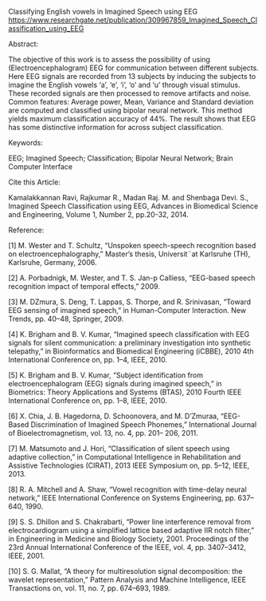 Classifying English vowels in Imagined Speech using EEG https://www.researchgate.net/publication/309967859_Imagined_Speech_Classification_using_EEG

Abstract: 

The objective of this work is to assess the possibility of using (Electroencephalogram) EEG for communication between different subjects. Here EEG signals are recorded from 13 subjects by inducing the subjects to imagine the English vowels ‘a’, ‘e’, ‘i’, ‘o’ and ‘u’ through visual stimulus. These recorded signals are then processed to remove artifacts and noise. Common features: Average power, Mean, Variance and Standard deviation are computed and classified using bipolar neural network. This method yields maximum classification accuracy of 44%. The result shows that EEG has some distinctive information for across subject classification.

Keywords: 

EEG; Imagined Speech; Classification; Bipolar Neural Network; Brain Computer Interface

Cite this Article: 

Kamalakkannan Ravi, Rajkumar R., Madan Raj. M. and Shenbaga Devi. S., Imagined Speech Classification using EEG, Advances in Biomedical Science and Engineering, Volume 1, Number 2, pp.20-32, 2014.

Reference: 

[1] M. Wester and T. Schultz, “Unspoken speech-speech recognition based on electroencephalography,”
Master’s thesis, Universit¨at Karlsruhe (TH), Karlsruhe, Germany, 2006.

[2] A. Porbadnigk, M. Wester, and T. S. Jan-p Calliess, “EEG-based speech recognition impact of
temporal effects,” 2009.

[3] M. DZmura, S. Deng, T. Lappas, S. Thorpe, and R. Srinivasan, “Toward EEG sensing of imagined
speech,” in Human-Computer Interaction. New Trends, pp. 40–48, Springer, 2009.

[4] K. Brigham and B. V. Kumar, “Imagined speech classification with EEG signals for silent communication:
a preliminary investigation into synthetic telepathy,” in Bioinformatics and Biomedical
Engineering (iCBBE), 2010 4th International Conference on, pp. 1–4, IEEE, 2010.

[5] K. Brigham and B. V. Kumar, “Subject identification from electroencephalogram (EEG) signals
during imagined speech,” in Biometrics: Theory Applications and Systems (BTAS), 2010 Fourth
IEEE International Conference on, pp. 1–8, IEEE, 2010.

[6] X. Chia, J. B. Hagedorna, D. Schoonovera, and M. D’Zmuraa, “EEG-Based Discrimination of
Imagined Speech Phonemes,” International Journal of Bioelectromagnetism, vol. 13, no. 4, pp. 201–
206, 2011.

[7] M. Matsumoto and J. Hori, “Classification of silent speech using adaptive collection,” in Computational
Intelligence in Rehabilitation and Assistive Technologies (CIRAT), 2013 IEEE Symposium on,
pp. 5–12, IEEE, 2013.

[8] R. A. Mitchell and A. Shaw, “Vowel recognition with time-delay neural network,” IEEE International
Conference on Systems Engineering, pp. 637–640, 1990.

[9] S. S. Dhillon and S. Chakrabarti, “Power line interference removal from electrocardiogram using a
simplified lattice based adaptive IIR notch filter,” in Engineering in Medicine and Biology Society,
2001. Proceedings of the 23rd Annual International Conference of the IEEE, vol. 4, pp. 3407–3412,
IEEE, 2001.

[10] S. G. Mallat, “A theory for multiresolution signal decomposition: the wavelet representation,” Pattern
Analysis and Machine Intelligence, IEEE Transactions on, vol. 11, no. 7, pp. 674–693, 1989.
